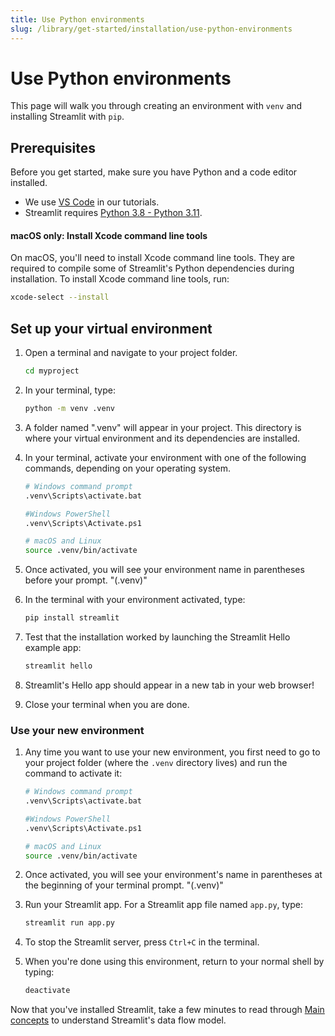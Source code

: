 ```yaml
---
title: Use Python environments
slug: /library/get-started/installation/use-python-environments
---
```


# Use Python environments

This page will walk you through creating an environment with `venv` and installing Streamlit with `pip`.

## Prerequisites

Before you get started, make sure you have Python and a code editor installed.

- We use [VS Code](https://code.visualstudio.com/download) in our tutorials.
- Streamlit requires [Python 3.8 - Python 3.11](https://www.python.org/downloads/).

#### macOS only: Install Xcode command line tools

On macOS, you'll need to install Xcode command line tools. They are required to compile some of Streamlit's Python dependencies during installation. To install Xcode command line tools, run:

```bash
xcode-select --install
```

## Set up your virtual environment

1. Open a terminal and navigate to your project folder.
   ```bash
   cd myproject
   ```
2. In your terminal, type:
   ```bash
   python -m venv .venv
   ```
3. A folder named ".venv" will appear in your project. This directory is where your virtual environment and its dependencies are installed.
4. In your terminal, activate your environment with one of the following commands, depending on your operating system.

   ```bash
   # Windows command prompt
   .venv\Scripts\activate.bat

   #Windows PowerShell
   .venv\Scripts\Activate.ps1

   # macOS and Linux
   source .venv/bin/activate
   ```

5. Once activated, you will see your environment name in parentheses before your prompt. "(.venv)"
6. In the terminal with your environment activated, type:
   ```bash
   pip install streamlit
   ```
7. Test that the installation worked by launching the Streamlit Hello example app:
   ```bash
   streamlit hello
   ```
8. Streamlit's Hello app should appear in a new tab in your web browser!
   <Cloud src="https://doc-mpa-hello.streamlit.app/?embed=true" height="700" />
9. Close your terminal when you are done.

### Use your new environment

1. Any time you want to use your new environment, you first need to go to your project folder (where the `.venv` directory lives) and run the command to activate it:

   ```bash
   # Windows command prompt
   .venv\Scripts\activate.bat

   #Windows PowerShell
   .venv\Scripts\Activate.ps1

   # macOS and Linux
   source .venv/bin/activate
   ```

2. Once activated, you will see your environment's name in parentheses at the beginning of your terminal prompt. "(.venv)"

3. Run your Streamlit app. For a Streamlit app file named `app.py`, type:

   ```bash
   streamlit run app.py
   ```

4. To stop the Streamlit server, press `Ctrl+C` in the terminal.

5. When you're done using this environment, return to your normal shell by typing:
   ```bash
   deactivate
   ```

Now that you've installed Streamlit, take a few minutes to read through [Main concepts](/library/get-started/main-concepts) to understand Streamlit's data flow model.
